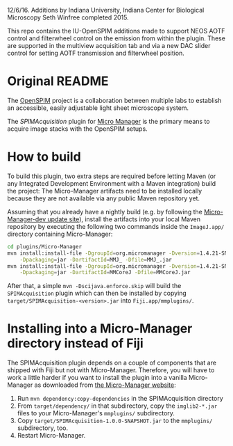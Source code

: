 12/6/16. Additions by Indiana University, Indiana Center for Biological Microscopy
Seth Winfree completed 2015.

This repo contains the IU-OpenSPIM additions made to support NEOS AOTF control 
and filterwheel control on the emission from within the plugin.  These are supported
in the multiview acquisition tab and via a new DAC slider control for setting AOTF
transmission and filterwheel position.

# Original README

The [OpenSPIM](http://openspim.org/) project is a collaboration between multiple
labs to establish an accessible, easily adjustable light sheet microscope
system.

The *SPIMAcquisition* plugin for [Micro Manager](https://micro-manager.org) is
the primary means to acquire image stacks with the OpenSPIM setups.

# How to build

To build this plugin, two extra steps are required before letting Maven (or
any Integrated Development Environment with a Maven integration) build the
project: The Micro-Manager artifacts need to be installed locally because they
are not available via any public Maven repository yet.

Assuming that you already have a nightly build (e.g. by following the
[Micro-Manager-dev update site](http://sites.imagej.net/Micro-Manager-dev/)),
install the artifacts into your local Maven repository by executing the
following two commands inside the `ImageJ.app/` directory containing
Micro-Manager:

```bash
cd plugins/Micro-Manager
mvn install:install-file -DgroupId=org.micromanager -Dversion=1.4.21-SNAPSHOT \
	-Dpackaging=jar -DartifactId=MMJ_ -Dfile=MMJ_.jar
mvn install:install-file -DgroupId=org.micromanager -Dversion=1.4.21-SNAPSHOT \
	-Dpackaging=jar -DartifactId=MMCoreJ -Dfile=MMCoreJ.jar
```

After that, a simple `mvn -Dscijava.enforce.skip` will build the
`SPIMAcquisition` plugin which can then be installed by copying
`target/SPIMAcquisition-<version>.jar` into `Fiji.app/mmplugins/`.

# Installing into a Micro-Manager directory instead of Fiji

The SPIMAcquisition plugin depends on a couple of components that are shipped
with Fiji but not with Micro-Manager. Therefore, you will have to work a little
harder if you want to install the plugin into a vanilla Micro-Manager as
downloaded from [the Micro-Manager website](https://micro-manager.org):

1. Run `mvn dependency:copy-dependencies` in the SPIMAcquisition directory
2. From `target/dependency/` in that subdirectory, copy the `imglib2-*.jar` files to your Micro-Manager's `mmplugins/` subdirectory.
3. Copy `target/SPIMAcquisition-1.0.0-SNAPSHOT.jar` to the `mmplugins/` subdirectory, too.
4. Restart Micro-Manager.
